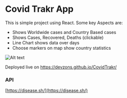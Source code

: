 # Covid Trakr App

This is simple project using React.
Some key Aspects are:

- Shows Worldwide cases and Country Based cases
- Shows Cases, Recovered, Deaths (clickable)
- Line Chart shows data over days
- Choose markers on map show country statistics

![Alt text](https://i.ibb.co/9vsnyB8/Screen-Shot.jpg)

Deployed live on https://devzons.github.io/CovidTrakr/

### API

[https://disease.sh/](https://disease.sh/)
